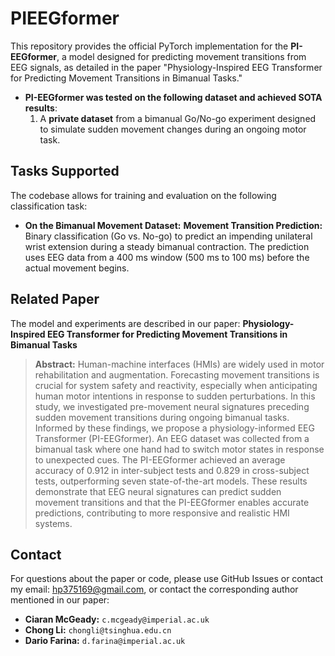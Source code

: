 # PIEEGformer
This repository provides the official PyTorch implementation for the **PI-EEGformer**, a model designed for predicting movement transitions from EEG signals, as detailed in the paper "Physiology-Inspired EEG Transformer for Predicting Movement Transitions in Bimanual Tasks."

* **PI-EEGformer was tested on the following dataset and achieved SOTA results**:
    1. A **private dataset** from a bimanual Go/No-go experiment designed to simulate sudden movement changes during an ongoing motor task.

## Tasks Supported

The codebase allows for training and evaluation on the following classification task:

* **On the Bimanual Movement Dataset:**
    **Movement Transition Prediction:** Binary classification (Go vs. No-go) to predict an impending unilateral wrist extension during a steady bimanual contraction. The prediction uses EEG data from a 400 ms window (500 ms to 100 ms) before the actual movement begins.

## Related Paper

The model and experiments are described in our paper:
**Physiology-Inspired EEG Transformer for Predicting Movement Transitions in Bimanual Tasks**

> **Abstract:** Human-machine interfaces (HMIs) are widely used in motor rehabilitation and augmentation. Forecasting movement transitions is crucial for system safety and reactivity, especially when anticipating human motor intentions in response to sudden perturbations. In this study, we investigated pre-movement neural signatures preceding sudden movement transitions during ongoing bimanual tasks. Informed by these findings, we propose a physiology-informed EEG Transformer (PI-EEGformer). An EEG dataset was collected from a bimanual task where one hand had to switch motor states in response to unexpected cues. The PI-EEGformer achieved an average accuracy of 0.912 in inter-subject tests and 0.829 in cross-subject tests, outperforming seven state-of-the-art models. These results demonstrate that EEG neural signatures can predict sudden movement transitions and that the PI-EEGformer enables accurate predictions, contributing to more responsive and realistic HMI systems.

## Contact

For questions about the paper or code, please use GitHub Issues or contact my email: hp375169@gmail.com, or contact the corresponding author mentioned in our paper:
* **Ciaran McGeady:** `c.mcgeady@imperial.ac.uk`
* **Chong Li:** `chongli@tsinghua.edu.cn`
* **Dario Farina:** `d.farina@imperial.ac.uk`
